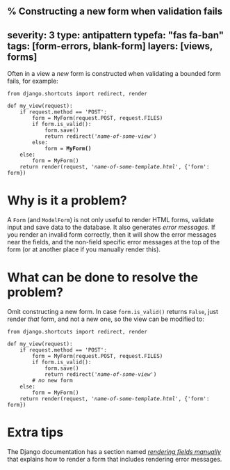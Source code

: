 % Constructing a new form when validation fails
---
severity: 3
type: antipattern
typefa: "fas fa-ban"
tags: [form-errors, blank-form]
layers: [views, forms]
---

Often in a view a *new* form is constructed when validating a bounded form
fails, for example:

<pre class="python"><code>from django.shortcuts import redirect, render

def my_view(request):
    if request.method == 'POST':
        form = MyForm(request.POST, request.FILES)
        if form.is_valid():
            form.save()
            return redirect('<i>name-of-some-view</i>')
        else:
            form = <b>MyForm()</b>
    else:
        form = MyForm()
    return render(request, '<i>name-of-some-template.html</i>', {'form': form})</code></pre>

# Why is it a problem?

A `Form` (and `ModelForm`) is not only useful to render HTML forms, validate
input and save data to the database. It also generates *error messages*. If you
render an invalid form correctly, then it will show the error messages near the
fields, and the non-field specific error messages at the top of the form (or at
another place if you manually render this).

# What can be done to resolve the problem?

Omit constructing a new form. In case `form.is_valid()` returns `False`, just
render *that* form, and not a new one, so the view can be modified to:

<pre class="python"><code>from django.shortcuts import redirect, render

def my_view(request):
    if request.method == 'POST':
        form = MyForm(request.POST, request.FILES)
        if form.is_valid():
            form.save()
            return redirect('<i>name-of-some-view</i>')
        # <i>no</i> new form
    else:
        form = MyForm()
    return render(request, '<i>name-of-some-template.html</i>', {'form': form})</code></pre>


# Extra tips

The Django documentation has a section named
[*rendering fields manually*](https://docs.djangoproject.com/en/dev/topics/forms/#rendering-fields-manually)
that explains how to render a form that includes rendering error messages.
